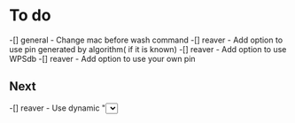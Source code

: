 # To do
-[] general - Change mac before wash command
-[] reaver - Add option to use pin generated by algorithm( if it is known)
-[] reaver - Add option to use WPSdb
-[] reaver - Add option to use your own pin

## Next
-[] reaver - Use dynamic "<select>" for monitor interface(now only mon0 available)
-[] reaver & wash - Read logs
-[] reaver & wash - Add all the options for the commands